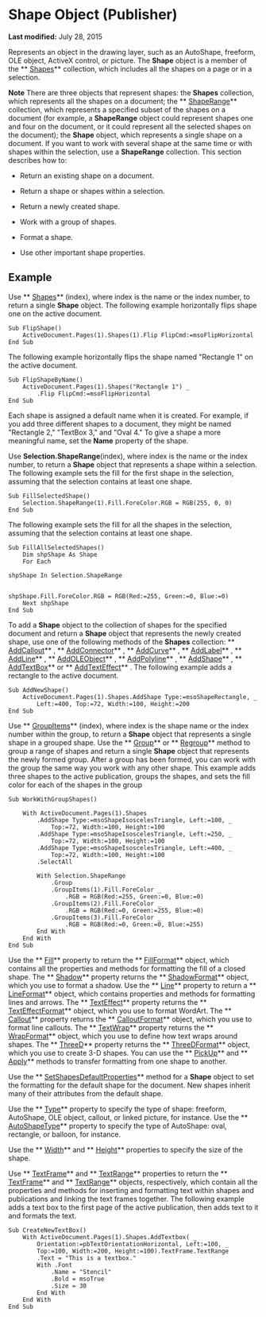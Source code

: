 
# Shape Object (Publisher)

 **Last modified:** July 28, 2015

Represents an object in the drawing layer, such as an AutoShape, freeform, OLE object, ActiveX control, or picture. The  **Shape** object is a member of the ** [Shapes](52e069a6-d54b-a11a-1cba-96174329cb02.md)** collection, which includes all the shapes on a page or in a selection.

 **Note**  There are three objects that represent shapes: the  **Shapes** collection, which represents all the shapes on a document; the ** [ShapeRange](c85967c9-af43-747d-7e0b-64ddc22c84be.md)** collection, which represents a specified subset of the shapes on a document (for example, a **ShapeRange** object could represent shapes one and four on the document, or it could represent all the selected shapes on the document); the **Shape** object, which represents a single shape on a document. If you want to work with several shape at the same time or with shapes within the selection, use a **ShapeRange** collection. This section describes how to:


- Return an existing shape on a document.
    
- Return a shape or shapes within a selection.
    
- Return a newly created shape.
    
- Work with a group of shapes.
    
- Format a shape.
    
- Use other important shape properties.
    

## Example

Use  ** [Shapes](52e069a6-d54b-a11a-1cba-96174329cb02.md)** (index), where index is the name or the index number, to return a single **Shape** object. The following example horizontally flips shape one on the active document.


```
Sub FlipShape() 
    ActiveDocument.Pages(1).Shapes(1).Flip FlipCmd:=msoFlipHorizontal 
End Sub
```

The following example horizontally flips the shape named "Rectangle 1" on the active document.




```
Sub FlipShapeByName() 
    ActiveDocument.Pages(1).Shapes("Rectangle 1") _ 
        .Flip FlipCmd:=msoFlipHorizontal 
End Sub
```

Each shape is assigned a default name when it is created. For example, if you add three different shapes to a document, they might be named "Rectangle 2," "TextBox 3," and "Oval 4." To give a shape a more meaningful name, set the  **Name** property of the shape.

Use  **Selection.ShapeRange**(index), where index is the name or the index number, to return a  **Shape** object that represents a shape within a selection. The following example sets the fill for the first shape in the selection, assuming that the selection contains at least one shape.




```
Sub FillSelectedShape() 
    Selection.ShapeRange(1).Fill.ForeColor.RGB = RGB(255, 0, 0) 
End Sub
```

The following example sets the fill for all the shapes in the selection, assuming that the selection contains at least one shape.




```
Sub FillAllSelectedShapes() 
    Dim shpShape As Shape 
    For Each
```




```
shpShape In Selection.ShapeRange 
       
```




```
shpShape.Fill.ForeColor.RGB = RGB(Red:=255, Green:=0, Blue:=0) 
    Next shpShape 
End Sub
```

To add a  **Shape** object to the collection of shapes for the specified document and return a **Shape** object that represents the newly created shape, use one of the following methods of the **Shapes** collection: ** [AddCallout](bbf5f913-fcf0-b700-0c7e-9f0bdc7c6aea.md)** , ** [AddConnector](fd1ef969-7960-2555-e355-9804c86f6c01.md)** , ** [AddCurve](888a35cb-190d-4058-e0d7-a848d77ba920.md)** , ** [AddLabel](5a803aa2-d37f-6da1-7d8b-58ee2dcd8146.md)** , ** [AddLine](43df8878-5640-875f-06e0-37e1feb47b78.md)** , ** [AddOLEObject](c454f9cb-2005-5e55-80a7-6dfbe9c109e5.md)** , ** [AddPolyline](d49fb2bc-4df5-fff8-c741-2c0d35413fc5.md)** , ** [AddShape](500d8cb3-f066-fdb6-09ac-b03c7822e8bd.md)** , ** [AddTextBox](38494902-61d5-2017-819e-248b2b7bc0d1.md)** or ** [AddTextEffect](21af82f1-d507-3c16-72df-bde1b5e00717.md)** . The following example adds a rectangle to the active document.




```
Sub AddNewShape() 
    ActiveDocument.Pages(1).Shapes.AddShape Type:=msoShapeRectangle, _ 
        Left:=400, Top:=72, Width:=100, Height:=200 
End Sub
```

Use  ** [GroupItems](9194f43b-bd8a-76a9-aa8c-17544d052d47.md)** (index), where index is the shape name or the index number within the group, to return a **Shape** object that represents a single shape in a grouped shape. Use the ** [Group](ca3e011f-72ea-904e-da3f-cac7fe24341d.md)** or ** [Regroup](29342a78-9425-2356-963c-36a62a7f3091.md)** method to group a range of shapes and return a single **Shape** object that represents the newly formed group. After a group has been formed, you can work with the group the same way you work with any other shape. This example adds three shapes to the active publication, groups the shapes, and sets the fill color for each of the shapes in the group




```
Sub WorkWithGroupShapes() 
 
    With ActiveDocument.Pages(1).Shapes 
        .AddShape Type:=msoShapeIsoscelesTriangle, Left:=100, _ 
            Top:=72, Width:=100, Height:=100 
        .AddShape Type:=msoShapeIsoscelesTriangle, Left:=250, _ 
            Top:=72, Width:=100, Height:=100 
        .AddShape Type:=msoShapeIsoscelesTriangle, Left:=400, _ 
            Top:=72, Width:=100, Height:=100 
        .SelectAll 
 
        With Selection.ShapeRange 
            .Group 
            .GroupItems(1).Fill.ForeColor _ 
                .RGB = RGB(Red:=255, Green:=0, Blue:=0) 
            .GroupItems(2).Fill.ForeColor _ 
                .RGB = RGB(Red:=0, Green:=255, Blue:=0) 
            .GroupItems(3).Fill.ForeColor _ 
                .RGB = RGB(Red:=0, Green:=0, Blue:=255) 
        End With 
    End With 
End Sub
```

Use the  ** [Fill](ff1b8d02-150e-e023-2f0a-b1608cc99644.md)** property to return the ** [FillFormat](0a5d4f7a-c42a-28ad-c86d-ac9828a3b874.md)** object, which contains all the properties and methods for formatting the fill of a closed shape. The ** [Shadow](cfb908ae-ef1d-9539-1f82-2693cbe38d97.md)** property returns the ** [ShadowFormat](b23ab92e-5e49-8d8d-69d5-93d391a9edb2.md)** object, which you use to format a shadow. Use the ** [Line](3d53f917-87ad-159d-65c3-e6fdfa72b15e.md)** property to return a ** [LineFormat](9c973f5a-b2d2-78b1-24c3-350f1ba4c2ab.md)** object, which contains properties and methods for formatting lines and arrows. The ** [TextEffect](187b55f8-9593-6a00-61e6-dbcf5c56b987.md)** property returns the ** [TextEffectFormat](672d0ef0-cbcd-05ef-9aa5-b986c7b045ac.md)** object, which you use to format WordArt. The ** [Callout](e0682bb4-1129-fa58-b28c-46d7ce2fad0c.md)** property returns the ** [CalloutFormat](1f54aba3-3872-e668-fe76-1966d1a62cca.md)** object, which you use to format line callouts. The ** [TextWrap](e641d9a5-5b63-06d0-a0c3-d3feb1910159.md)** property returns the ** [WrapFormat](b6f80d40-2043-6944-3ed8-f26635c7fa4d.md)** object, which you use to define how text wraps around shapes. The ** [ThreeD](e3430bb2-2f2a-14a6-8eb4-98a29a96ad1c.md)** property returns the ** [ThreeDFormat](11d57330-c99e-5aa9-d47c-2c5d2846ed4d.md)** object, which you use to create 3-D shapes. You can use the ** [PickUp](12b59235-db2d-b451-de8e-9e8df6bfeb1c.md)** and ** [Apply](711c72b6-3618-be0b-fb72-9f68fdbcc4a8.md)** methods to transfer formatting from one shape to another.



Use the  ** [SetShapesDefaultProperties](3f7d7143-3a08-6ff4-c28e-86598212a876.md)** method for a **Shape** object to set the formatting for the default shape for the document. New shapes inherit many of their attributes from the default shape.

Use the  ** [Type](bb712dd4-5d81-10e0-9b4c-4af6a09a3c71.md)** property to specify the type of shape: freeform, AutoShape, OLE object, callout, or linked picture, for instance. Use the ** [AutoShapeType](f469dc31-a620-5561-ce57-fbff8a5536c0.md)** property to specify the type of AutoShape: oval, rectangle, or balloon, for instance.



Use the  ** [Width](0b7c5b57-1968-dabb-1e19-9f1d450cea7f.md)** and ** [Height](2796ae7e-f4b9-4d79-ff98-d5807286b41e.md)** properties to specify the size of the shape.



Use  ** [TextFrame](fc654905-d56b-9a6c-28fa-4b54bf2a8686.md)** and ** [TextRange](31aa92d1-852f-3742-defa-94485411bcc3.md)** properties to return the ** [TextFrame](95e88f5a-b3dc-272e-7c1d-5282c97ae11e.md)** and ** [TextRange](566f240b-d2a6-8cb3-9eb7-68328d6c28bd.md)** objects, respectively, which contain all the properties and methods for inserting and formatting text within shapes and publications and linking the text frames together. The following example adds a text box to the first page of the active publication, then adds text to it and formats the text.




```
Sub CreateNewTextBox() 
    With ActiveDocument.Pages(1).Shapes.AddTextbox( _ 
        Orientation:=pbTextOrientationHorizontal, Left:=100, _ 
        Top:=100, Width:=200, Height:=100).TextFrame.TextRange 
        .Text = "This is a textbox." 
        With .Font 
            .Name = "Stencil" 
            .Bold = msoTrue 
            .Size = 30 
        End With 
    End With 
End Sub
```

